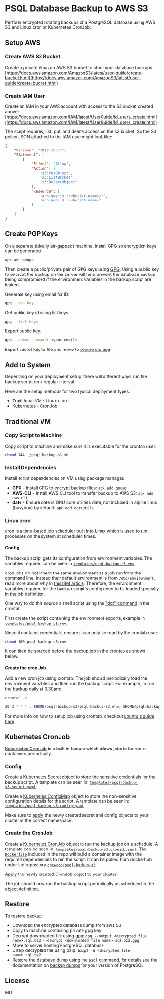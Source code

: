 # PSQL Database Backup to AWS S3

Perform encrypted rotating backups of a PostgreSQL database using AWS S3 and Linux cron or Kubernetes CronJob. 

## Setup AWS

### Create AWS S3 Bucket

Create a private Amazon AWS S3 bucket to store your database backups: 
[https://docs.aws.amazon.com/AmazonS3/latest/user-guide/create-bucket.html](https://docs.aws.amazon.com/AmazonS3/latest/user-guide/create-bucket.html)

### Create IAM User

Create an IAM in your AWS account with access to the S3 bucket created above:
[https://docs.aws.amazon.com/IAM/latest/UserGuide/id_users_create.html](https://docs.aws.amazon.com/IAM/latest/UserGuide/id_users_create.html)

The script requires, list, put, and delete access on the s3 bucket. So the S3 policy JSON attached to the IAM user might look like:

```json
{
    "Version": "2012-10-17",
    "Statement": [
        {
            "Effect": "Allow",
            "Action": [
                "s3:PutObject",
                "s3:ListBucket",
                "s3:DeleteObject"
            ],
            "Resource": [
                "arn:aws:s3:::<bucket-name>/*",
                "arn:aws:s3:::<bucket-name>"
            ]
        }
    ]
}
```

## Create PGP Keys

On a separate (ideally air-gapped) machine, install GPG so encryption keys can be generated:

```sh
apk add gnupg
```

Then create a public/private pair of GPG keys using [GPG](https://gnupg.org/). Using a public key to encrypt the backup on the server will help prevent the database backup being compromised if the environment variables in the backup script are leaked.

Generate key using email for ID:
```sh
gpg --gen-key
```

Get public key id using list keys:
```sh
gpg --list-keys
```

Export public key:
```sh
gpg --armor --export <your-email>
```

Export secret key to file and move to [secure storage](https://lwn.net/Articles/734767/).

## Add to System

Depending on your deployment setup, there will different ways run the backup script on a regular interval. 

Here are the setup methods for two typical deployment types:

- Traditional VM - Linux cron
- Kubernetes - CronJob

## Traditional VM

### Copy Script to Machine

Copy script to machine and make sure it is executable for the crontab user:

```sh
chmod 744 ./psql-backup-s3.sh
```

### Install Dependencies

Install script dependencies on VM using package manager:

- **GPG** - Install [GPG](https://gnupg.org/) to encrypt backup files: ```apk add gnupg```
- **AWS-CLI** - Install AWS CLI tool to transfer backup to AWS S3: ```apk add aws-cli```
- **date** - Ensure date is GNU core utilities date, not included in alpine linux (busybox) by default: ```apk add coreutils```

### Linux cron

cron is a time-based job scheduler built into Linux which is used to run processes on the system at scheduled times.

#### Config

The backup script gets its configuration from environment variables. The variables required can be seen in [```templates/psql-backup-s3.env```](/templates/psql-backup-s3.env).

cron jobs do not inherit the same environment as a job run from the command line, instead their default environment is from ```/etc/environment```, read more about why in [this IBM article](https://www.ibm.com/support/pages/cron-environment-and-cron-job-failures). Therefore, the environment variables required for the backup script's config need to be loaded specially in the job definition.

One way to do this <i>source</i> a shell script using the ["dot" command](https://tldp.org/LDP/abs/html/special-chars.html#DOTREF) in the crontab.

First create the script containing the environment exports, example in [```templates/psql-backup-s3.env```](/templates/psql-backup-s3.env).

Since it contains credentials, ensure it can only be read by the crontab user:

```sh
chmod 700 psql-backup-s3.env
```

It can then be sourced before the backup job in the crontab as shown below.

#### Create the cron Job

Add a new cron job using crontab. The job should periodically load the environment variables and then run the backup script. For example, to run the backup daily at 3.30am:

```sh
crontab -e
```

```sh
30 3 * * * . $HOME/psql-backup-s3/psql-backup-s3.env; $HOME/psql-backup-s3/psql-backup-s3.sh
```

For more info on how to setup job using crontab, checkout [ubuntu's guide here](https://help.ubuntu.com/community/CronHowto)

## Kubernetes CronJob

[Kubernetes CronJob](https://kubernetes.io/docs/concepts/workloads/controllers/cron-jobs/) is a built in feature which allows jobs to be run in containers periodically.

### Config

Create a [Kubernetes Secret](https://kubernetes.io/docs/concepts/configuration/secret/) object to store the sensitive credentials for the backup script. A template can be seen in: [```templates/psql-backup-s3.secret.yaml```](templates/psql-backup-s3.secret.yaml)

Create a [Kubernetes ConfigMap](https://kubernetes.io/docs/concepts/configuration/configmap/) object to store the non-sensitive configuration details for the script. A template can be seen in: [```templates/psql-backup-s3.config.yaml```](templates/psql-backup-s3.config.yaml)

Make sure to [apply](https://kubernetes.io/docs/tasks/manage-kubernetes-objects/) the newly created secret and config objects to your cluster in the correct namespace.

### Create the CronJob

Create a [Kubernetes CronJob](https://kubernetes.io/docs/concepts/workloads/controllers/cron-jobs/) object to run the backup job on a schedule. A template can be seen in: [```templates/psql-backup-s3.cronjob.yaml```](templates/psql-backup-s3.cronjob.yaml). The [```Dockerfile```](Dockerfile) included in the repo will build a container image with the required dependencies to run the script. It can be pulled from dockerhub under the repository [```cpcwood/psql-backup-s3```](https://hub.docker.com/r/cpcwood/psql-backup-s3)

[Apply](https://kubernetes.io/docs/tasks/manage-kubernetes-objects/) the newly created CronJob object to your cluster.

The job should now run the backup script periodically as scheduled in the object definition.

## Restore

To restore backup:
- Download the encrypted database dump from aws S3
- Copy to machine containing private gpg key
- Decrypt downloaded file using gpg: ```gpg --output <decrypted file name>.sql.bz2 --decrypt <downloaded file name>.sql.bz2.gpg```
- Move to server hosting PostgreSQL database
- Unzip decrypted file using bzip: ```bzip2 -d <decrypted file name>.sql.bz2```
- Restore the database dump using the ```psql``` command, for details see the documentation on [backup dumps](https://www.postgresql.org/docs/current/backup-dump.html) for your version of PostgreSQL.

## License

MIT
